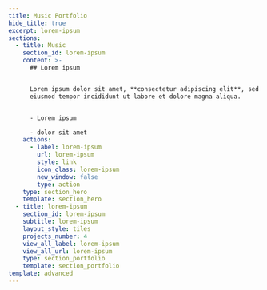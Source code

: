 ```yaml
---
title: Music Portfolio
hide_title: true
excerpt: lorem-ipsum
sections:
  - title: Music
    section_id: lorem-ipsum
    content: >-
      ## Lorem ipsum


      Lorem ipsum dolor sit amet, **consectetur adipiscing elit**, sed do
      eiusmod tempor incididunt ut labore et dolore magna aliqua.


      - Lorem ipsum

      - dolor sit amet
    actions:
      - label: lorem-ipsum
        url: lorem-ipsum
        style: link
        icon_class: lorem-ipsum
        new_window: false
        type: action
    type: section_hero
    template: section_hero
  - title: lorem-ipsum
    section_id: lorem-ipsum
    subtitle: lorem-ipsum
    layout_style: tiles
    projects_number: 4
    view_all_label: lorem-ipsum
    view_all_url: lorem-ipsum
    type: section_portfolio
    template: section_portfolio
template: advanced
---
```

